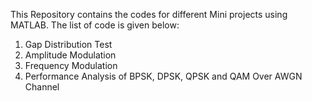 
This Repository contains the codes for different Mini projects using MATLAB. The list of code is given below:
1) Gap Distribution Test
2) Amplitude Modulation
3) Frequency Modulation
4) Performance Analysis of BPSK, DPSK, QPSK and QAM Over AWGN Channel
